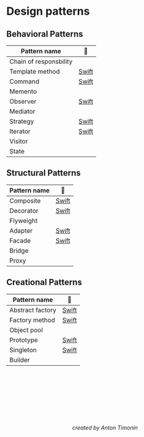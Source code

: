 # Design patterns 

## Behavioral Patterns

| Pattern name | :pencil: |
| --- | --- |
| Chain of responsbility |  |
| Template method | [Swift](https://github.com/timoninas/design-patterns/tree/master/Behavioral%20Patterns/Template%20Method) |
| Command | [Swift](https://github.com/timoninas/design-patterns/tree/master/Behavioral%20Patterns/Command) |
| Memento |  |
| Observer | [Swift](https://github.com/timoninas/design-patterns/tree/master/Behavioral%20Patterns/Observer) |
| Mediator |  |
| Strategy | [Swift](https://github.com/timoninas/design-patterns/tree/master/Behavioral%20Patterns/Strategy) |
| Iterator | [Swift](https://github.com/timoninas/design-patterns/tree/master/Behavioral%20Patterns/Iterator) |
| Visitor |  |
| State |  |

## Structural Patterns

| Pattern name | :pencil: |
| --- | --- |
| Composite | [Swift](https://github.com/timoninas/design-patterns/tree/master/Structural%20Patterns/Composite) |
| Decorator | [Swift](https://github.com/timoninas/design-patterns/tree/master/Structural%20Patterns/Decorator) |
| Flyweight |  |
| Adapter | [Swift](https://github.com/timoninas/design-patterns/tree/master/Structural%20Patterns/Adapter) |
| Facade | [Swift](https://github.com/timoninas/design-patterns/tree/master/Structural%20Patterns/Facade) |
| Bridge |  |
| Proxy |  |
 
## Creational Patterns

| Pattern name | :pencil: |
| --- | --- |
| Abstract factory | [Swift](https://github.com/timoninas/design_patterns/tree/master/Creational%20Patterns/Abstract%20factory) |
| Factory method | [Swift](https://github.com/timoninas/design_patterns/tree/master/Creational%20Patterns/Factory%20method) |
| Object pool |  |
| Prototype | [Swift](https://github.com/timoninas/design-patterns/tree/master/Creational%20Patterns/Prototype) |
| Singleton | [Swift](https://github.com/timoninas/design_patterns/blob/master/Creational%20Patterns/Singleton/)⁣⁣ |
| Builder |  |

⠀⠀ ⠀⠀⠀⠀⠀⠀ ⠀⠀⠀⠀⠀⠀⠀⠀ ⠀⠀⠀⠀⠀⠀ ⠀⠀⠀⠀⠀⠀ ⠀⠀⠀⠀⠀⠀ ⠀⠀⠀⠀⠀⠀ ⠀⠀⠀⠀⠀⠀ ⠀⠀⠀⠀⠀⠀⠀⠀⠀⠀ ⠀⠀⠀⠀ ⠀⠀⠀⠀⠀⠀ ⠀⠀⠀⠀⠀⠀ 
###### ⠀⠀⠀⠀⠀⠀⠀⠀⠀⠀⠀⠀ ⠀⠀⠀⠀⠀⠀ ⠀⠀⠀⠀⠀⠀⠀⠀ ⠀⠀⠀⠀⠀⠀ ⠀⠀⠀⠀⠀⠀ ⠀⠀⠀⠀⠀⠀ ⠀⠀⠀⠀⠀⠀ ⠀⠀⠀⠀⠀⠀ ⠀⠀⠀⠀⠀⠀⠀⠀⠀⠀ ⠀⠀
###### ⠀⠀⠀⠀⠀⠀⠀⠀⠀⠀⠀⠀ ⠀⠀⠀⠀⠀⠀ ⠀⠀⠀⠀⠀⠀⠀⠀ ⠀⠀⠀⠀⠀⠀ ⠀⠀⠀⠀⠀⠀ ⠀⠀⠀⠀⠀⠀ ⠀⠀⠀⠀⠀⠀ ⠀⠀⠀⠀⠀⠀ ⠀⠀⠀⠀created by Anton Timonin
